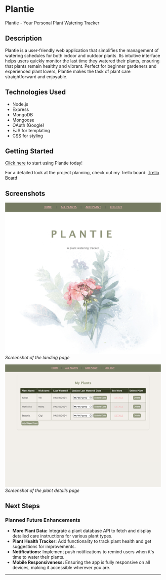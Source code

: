 # Plantie

Plantie - Your Personal Plant Watering Tracker

## Description
Plantie is a user-friendly web application that simplifies the management of watering schedules for both indoor and outdoor plants. Its intuitive interface helps users quickly monitor the last time they watered their plants, ensuring that plants remain healthy and vibrant. Perfect for beginner gardeners and experienced plant lovers, Plantie makes the task of plant care straightforward and enjoyable.

## Technologies Used
- Node.js
- Express
- MongoDB
- Mongoose
- OAuth (Google)
- EJS for templating
- CSS for styling

## Getting Started
[Click here](https://plantie-880b8eedacd5.herokuapp.com) to start using Plantie today!

For a detailed look at the project planning, check out my Trello board:
[Trello Board](https://trello.com/invite/b/pHLMOyre/ATTIadfa8d321dfc753fc096e047b7b13e5d5621B452/plantie)

## Screenshots
![Landing Page](/public/images/landingpage.png)
*Screenshot of the landing page*

![Details Page](/public/images/allplants.png)
*Screenshot of the plant details page*

## Next Steps
### Planned Future Enhancements
- **More Plant Data:** Integrate a plant database API to fetch and display detailed care instructions for various plant types.
- **Plant Health Tracker:** Add functionality to track plant health and get suggestions for improvements.
- **Notifications:** Implement push notifications to remind users when it's time to water their plants.
- **Mobile Responsiveness:** Ensuring the app is fully responsive on all devices, making it accessible wherever you are.

---

